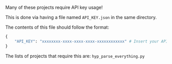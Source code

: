 Many of these projects require API key usage!

This is done via having a file named `API_KEY.json` in the same directory.

The contents of this file should follow the format:

```python
{
    "API_KEY": "xxxxxxxx-xxxx-xxxx-xxxx-xxxxxxxxxxxx" # Insert your API key here
}
```

The lists of projects that require this are:
`hyp_parse_everything.py`
